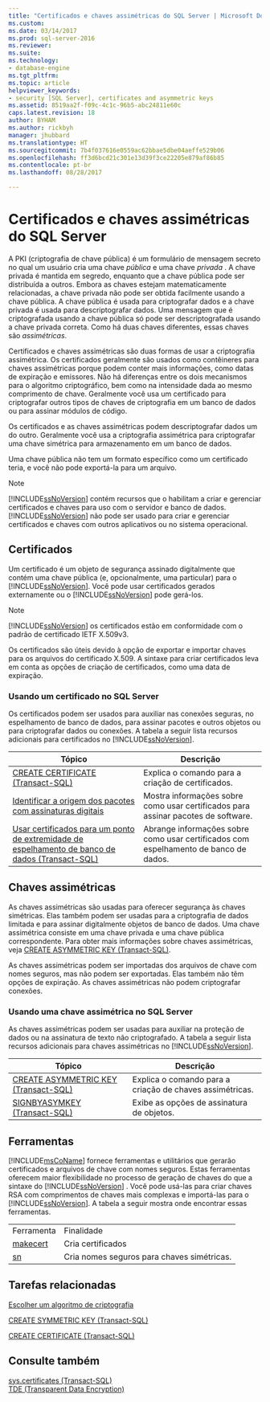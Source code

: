 ```yaml
---
title: "Certificados e chaves assimétricas do SQL Server | Microsoft Docs"
ms.custom: 
ms.date: 03/14/2017
ms.prod: sql-server-2016
ms.reviewer: 
ms.suite: 
ms.technology:
- database-engine
ms.tgt_pltfrm: 
ms.topic: article
helpviewer_keywords:
- security [SQL Server], certificates and asymmetric keys
ms.assetid: 8519aa2f-f09c-4c1c-96b5-abc24811e60c
caps.latest.revision: 18
author: BYHAM
ms.author: rickbyh
manager: jhubbard
ms.translationtype: HT
ms.sourcegitcommit: 7b4f037616e0559ac62bbae5dbe04aeffe529b06
ms.openlocfilehash: ff3d6bcd21c301e13d39f3ce22205e879af86b85
ms.contentlocale: pt-br
ms.lasthandoff: 08/28/2017

---
```

# <a name="sql-server-certificates-and-asymmetric-keys"></a>Certificados e chaves assimétricas do SQL Server
  A PKI (criptografia de chave pública) é um formulário de mensagem secreto no qual um usuário cria uma chave *pública* e uma chave *privada* . A chave privada é mantida em segredo, enquanto que a chave pública pode ser distribuída a outros. Embora as chaves estejam matematicamente relacionadas, a chave privada não pode ser obtida facilmente usando a chave pública. A chave pública é usada para criptografar dados e a chave privada é usada para descriptografar dados. Uma mensagem que é criptografada usando a chave pública só pode ser descriptografada usando a chave privada correta. Como há duas chaves diferentes, essas chaves são *assimétricas*.  
  
 Certificados e chaves assimétricas são duas formas de usar a criptografia assimétrica. Os certificados geralmente são usados como contêineres para chaves assimétricas porque podem conter mais informações, como datas de expiração e emissores. Não há diferenças entre os dois mecanismos para o algoritmo criptográfico, bem como na intensidade dada ao mesmo comprimento de chave. Geralmente você usa um certificado para criptografar outros tipos de chaves de criptografia em um banco de dados ou para assinar módulos de código.  
  
 Os certificados e as chaves assimétricas podem descriptografar dados um do outro. Geralmente você usa a criptografia assimétrica para criptografar uma chave simétrica para armazenamento em um banco de dados.  
  
 Uma chave pública não tem um formato específico como um certificado teria, e você não pode exportá-la para um arquivo.  
  
> [!NOTE]  
>  [!INCLUDE[ssNoVersion](../../includes/ssnoversion-md.md)] contém recursos que o habilitam a criar e gerenciar certificados e chaves para uso com o servidor e banco de dados. [!INCLUDE[ssNoVersion](../../includes/ssnoversion-md.md)] não pode ser usado para criar e gerenciar certificados e chaves com outros aplicativos ou no sistema operacional.  
  
## <a name="certificates"></a>Certificados  
 Um certificado é um objeto de segurança assinado digitalmente que contém uma chave pública (e, opcionalmente, uma particular) para o [!INCLUDE[ssNoVersion](../../includes/ssnoversion-md.md)]. Você pode usar certificados gerados externamente ou o [!INCLUDE[ssNoVersion](../../includes/ssnoversion-md.md)] pode gerá-los.  
  
> [!NOTE]  
>  [!INCLUDE[ssNoVersion](../../includes/ssnoversion-md.md)] os certificados estão em conformidade com o padrão de certificado IETF X.509v3.  
  
 Os certificados são úteis devido à opção de exportar e importar chaves para os arquivos do certificado X.509. A sintaxe para criar certificados leva em conta as opções de criação de certificados, como uma data de expiração.  
  
### <a name="using-a-certificate-in-sql-server"></a>Usando um certificado no SQL Server  
 Os certificados podem ser usados para auxiliar nas conexões seguras, no espelhamento de banco de dados, para assinar pacotes e outros objetos ou para criptografar dados ou conexões. A tabela a seguir lista recursos adicionais para certificados no [!INCLUDE[ssNoVersion](../../includes/ssnoversion-md.md)].  
  
|Tópico|Descrição|  
|-----------|-----------------|  
|[CREATE CERTIFICATE &#40;Transact-SQL&#41;](../../t-sql/statements/create-certificate-transact-sql.md)|Explica o comando para a criação de certificados.|  
|[Identificar a origem dos pacotes com assinaturas digitais](../../integration-services/security/identify-the-source-of-packages-with-digital-signatures.md)|Mostra informações sobre como usar certificados para assinar pacotes de software.|  
|[Usar certificados para um ponto de extremidade de espelhamento de banco de dados &#40;Transact-SQL&#41;](../../database-engine/database-mirroring/use-certificates-for-a-database-mirroring-endpoint-transact-sql.md)|Abrange informações sobre como usar certificados com espelhamento de banco de dados.|  
  
## <a name="asymmetric-keys"></a>Chaves assimétricas  
 As chaves assimétricas são usadas para oferecer segurança às chaves simétricas. Elas também podem ser usadas para a criptografia de dados limitada e para assinar digitalmente objetos de banco de dados. Uma chave assimétrica consiste em uma chave privada e uma chave pública correspondente. Para obter mais informações sobre chaves assimétricas, veja [CREATE ASYMMETRIC KEY &#40;Transact-SQL&#41;](../../t-sql/statements/create-asymmetric-key-transact-sql.md).  
  
 As chaves assimétricas podem ser importadas dos arquivos de chave com nomes seguros, mas não podem ser exportadas. Elas também não têm opções de expiração. As chaves assimétricas não podem criptografar conexões.  
  
### <a name="using-an-asymmetric-key-in-sql-server"></a>Usando uma chave assimétrica no SQL Server  
 As chaves assimétricas podem ser usadas para auxiliar na proteção de dados ou na assinatura de texto não criptografado. A tabela a seguir lista recursos adicionais para chaves assimétricas no [!INCLUDE[ssNoVersion](../../includes/ssnoversion-md.md)].  
  
|Tópico|Descrição|  
|-----------|-----------------|  
|[CREATE ASYMMETRIC KEY &#40;Transact-SQL&#41;](../../t-sql/statements/create-asymmetric-key-transact-sql.md)|Explica o comando para a criação de chaves assimétricas.|  
|[SIGNBYASYMKEY &#40;Transact-SQL&#41;](../../t-sql/functions/signbyasymkey-transact-sql.md)|Exibe as opções de assinatura de objetos.|  
  
## <a name="tools"></a>Ferramentas  
 [!INCLUDE[msCoName](../../includes/msconame-md.md)] fornece ferramentas e utilitários que gerarão certificados e arquivos de chave com nomes seguros. Estas ferramentas oferecem maior flexibilidade no processo de geração de chaves do que a sintaxe do [!INCLUDE[ssNoVersion](../../includes/ssnoversion-md.md)] . Você pode usá-las para criar chaves RSA com comprimentos de chaves mais complexas e importá-las para o [!INCLUDE[ssNoVersion](../../includes/ssnoversion-md.md)]. A tabela a seguir mostra onde encontrar essas ferramentas.  
  
|||  
|-|-|  
|Ferramenta|Finalidade|  
|[makecert](http://msdn2.microsoft.com/library/bfsktky3\(VS.80\).aspx)|Cria certificados|  
|[sn](http://msdn2.microsoft.com/library/k5b5tt23\(VS.80\).aspx)|Cria nomes seguros para chaves simétricas.|  
  
## <a name="related-tasks"></a>Tarefas relacionadas  
 [Escolher um algoritmo de criptografia](../../relational-databases/security/encryption/choose-an-encryption-algorithm.md)  
  
 [CREATE SYMMETRIC KEY &#40;Transact-SQL&#41;](../../t-sql/statements/create-symmetric-key-transact-sql.md)  
  
 [CREATE CERTIFICATE &#40;Transact-SQL&#41;](../../t-sql/statements/create-certificate-transact-sql.md)  
  
## <a name="see-also"></a>Consulte também  
 [sys.certificates &#40;Transact-SQL&#41;](../../relational-databases/system-catalog-views/sys-certificates-transact-sql.md)   
 [TDE &#40;Transparent Data Encryption&#41;](../../relational-databases/security/encryption/transparent-data-encryption.md)  
  
  
